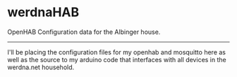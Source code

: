 werdnaHAB
=========

OpenHAB Configuration data for the Albinger house.

---
I'll be placing the configuration files for my openhab and mosquitto here as well as the source to my arduino code that interfaces with all devices in the werdna.net household.

